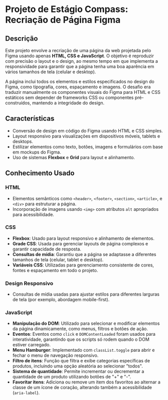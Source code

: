 # Projeto de Estágio Compass: Recriação de Página Figma

## Descrição

Este projeto envolve a recriação de uma página da web projetada pelo Figma usando apenas **HTML, CSS e JavaScript**. O objetivo é reproduzir com precisão o layout e o design, ao mesmo tempo em que implementa a responsividade para garantir que a página tenha uma boa aparência em vários tamanhos de tela (celular e desktop).

A página inclui todos os elementos e estilos especificados no design do Figma, como tipografia, cores, espaçamento e imagens. O desafio era traduzir manualmente os componentes visuais do Figma para HTML e CSS estáticos sem depender de frameworks CSS ou componentes pré-construídos, mantendo a integridade do design.

## Características

- Conversão de design em código do Figma usando HTML e CSS simples.
- Layout responsivo para visualizações em dispositivos móveis, tablets e desktops.
- Estilizar elementos como texto, botões, imagens e formulários com base em mockups do Figma.
- Uso de sistemas **Flexbox** e **Grid** para layout e alinhamento.

## Conhecimento Usado

### HTML
- Elementos semânticos como `<header>`, `<footer>`, `<section>`, `<article>`, e `<div>` para estruturar a página.
- Incorporação de imagens usando `<img>` com atributos `alt` apropriados para acessibilidade.

### CSS
- **Flexbox**: Usado para layout responsivo e alinhamento de elementos.
- **Grade CSS**: Usada para gerenciar layouts de página complexos e garantir capacidade de resposta.
- **Consultas de mídia**: Garantiu que a página se adaptasse a diferentes tamanhos de tela (celular, tablet e desktop).
- **Variáveis CSS**: Utilizadas para gerenciamento consistente de cores, fontes e espaçamento em todo o projeto.

### Design Responsivo
- Consultas de mídia usadas para ajustar estilos para diferentes larguras de tela (por exemplo, abordagem mobile-first).

### JavaScript
- **Manipulação do DOM**: Utilizado para selecionar e modificar elementos da página dinamicamente, como menus, filtros e botões de ação.
- **Eventos**: Eventos como `click` e `DOMContentLoaded` foram usados para interatividade, garantindo que os scripts só rodem quando o DOM estiver carregado.
- **Menu Hamburger**: Implementado com `classList.toggle` para abrir e fechar o menu de navegação responsivo.
- **Filtro de itens**: Função que filtra e exibe categorias específicas de produtos, incluindo uma opção aleatória ao selecionar "todos".
- **Sistema de quantidade**: Permite incrementar ou decrementar a quantidade de um produto utilizando botões de "+" e "-".
- **Favoritar itens**: Adiciona ou remove um item dos favoritos ao alternar a classe de um ícone de coração, alterando também a acessibilidade (`aria-label`).
